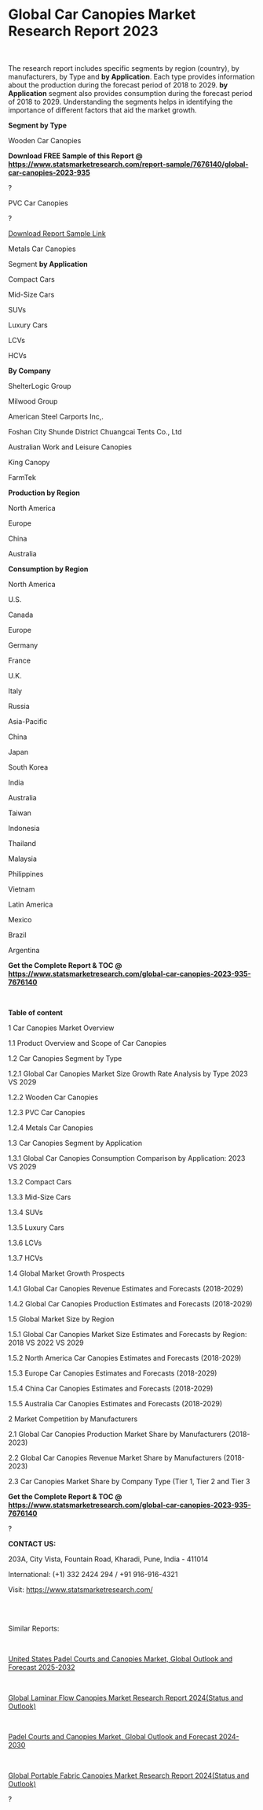 <h1>Global Car Canopies Market Research Report 2023</h1><br/><p>The research report includes specific segments by region (country), by manufacturers, by Type and <strong>by Application</strong>. Each type provides information about the production during the forecast period of 2018 to 2029. <strong>by Application</strong> segment also provides consumption during the forecast period of 2018 to 2029. Understanding the segments helps in identifying the importance of different factors that aid the market growth.</p>
 
 
 
 <p><strong>Segment by Type</strong></p>
 
 
 
 <p>Wooden Car Canopies</p>
 
 
 
 <div><b>Download FREE Sample of this Report @ <a href="https://www.statsmarketresearch.com/download-free-sample/7676140/global-car-canopies-2023-935">https://www.statsmarketresearch.com/report-sample/7676140/global-car-canopies-2023-935</a></b></div>
 
 
 
 <p>? </p>
 
 
 
 <p>PVC Car Canopies</p>
 
 
 
 <p>? </p>
 
 
 
 <p><a href="https://www.statsmarketresearch.com/download-free-sample/7676140/global-car-canopies-2023-935">Download Report Sample Link</a></p>
 
 
 
 <p>Metals Car Canopies</p>
 
 
 
 <p>Segment <strong>by Application</strong></p>
 
 
 
 <p>Compact Cars</p>
 
 
 
 <p>Mid-Size Cars</p>
 
 
 
 <p>SUVs</p>
 
 
 
 <p>Luxury Cars</p>
 
 
 
 <p>LCVs</p>
 
 
 
 <p>HCVs</p>
 
 
 
 <p><strong>By Company</strong></p>
 
 
 
 <p>ShelterLogic Group</p>
 
 
 
 <p>Milwood Group</p>
 
 
 
 <p>American Steel Carports Inc,.</p>
 
 
 
 <p>Foshan City Shunde District Chuangcai Tents Co., Ltd</p>
 
 
 
 <p>Australian Work and Leisure Canopies</p>
 
 
 
 <p>King Canopy</p>
 
 
 
 <p>FarmTek</p>
 
 
 
 <p><strong>Production by Region</strong></p>
 
 
 
 <p>North America</p>
 
 
 
 <p>Europe</p>
 
 
 
 <p>China</p>
 
 
 
 <p>Australia</p>
 
 
 
 <p><strong>Consumption by Region</strong></p>
 
 
 
 <p>North America</p>
 
 
 
 <p>U.S.</p>
 
 
 
 <p>Canada</p>
 
 
 
 <p>Europe</p>
 
 
 
 <p>Germany</p>
 
 
 
 <p>France</p>
 
 
 
 <p>U.K.</p>
 
 
 
 <p>Italy</p>
 
 
 
 <p>Russia</p>
 
 
 
 <p>Asia-Pacific</p>
 
 
 
 <p>China</p>
 
 
 
 <p>Japan</p>
 
 
 
 <p>South Korea</p>
 
 
 
 <p>India</p>
 
 
 
 <p>Australia</p>
 
 
 
 <p>Taiwan</p>
 
 
 
 <p>Indonesia</p>
 
 
 
 <p>Thailand</p>
 
 
 
 <p>Malaysia</p>
 
 
 
 <p>Philippines</p>
 
 
 
 <p>Vietnam</p>
 
 
 
 <p>Latin America</p>
 
 
 
 <p>Mexico</p>
 
 
 
 <p>Brazil</p>
 
 
 
 <p>Argentina</p>
 
 
 
 <div><b>Get the Complete Report & TOC @ <a href="https://www.statsmarketresearch.com/global-car-canopies-2023-935-7676140">https://www.statsmarketresearch.com/global-car-canopies-2023-935-7676140</a></b></div>
 
 
 
 <p><br />
 
 <b>Table of content</b></p>
 
 
 
 <p>1 Car Canopies Market Overview<br />
 
 1.1 Product Overview and Scope of Car Canopies<br />
 
 1.2 Car Canopies Segment by Type<br />
 
 1.2.1 Global Car Canopies Market Size Growth Rate Analysis by Type 2023 VS 2029<br />
 
 1.2.2 Wooden Car Canopies<br />
 
 1.2.3 PVC Car Canopies<br />
 
 1.2.4 Metals Car Canopies<br />
 
 1.3 Car Canopies Segment by Application<br />
 
 1.3.1 Global Car Canopies Consumption Comparison by Application: 2023 VS 2029<br />
 
 1.3.2 Compact Cars<br />
 
 1.3.3 Mid-Size Cars<br />
 
 1.3.4 SUVs<br />
 
 1.3.5 Luxury Cars<br />
 
 1.3.6 LCVs<br />
 
 1.3.7 HCVs<br />
 
 1.4 Global Market Growth Prospects<br />
 
 1.4.1 Global Car Canopies Revenue Estimates and Forecasts (2018-2029)<br />
 
 1.4.2 Global Car Canopies Production Estimates and Forecasts (2018-2029)<br />
 
 1.5 Global Market Size by Region<br />
 
 1.5.1 Global Car Canopies Market Size Estimates and Forecasts by Region: 2018 VS 2022 VS 2029<br />
 
 1.5.2 North America Car Canopies Estimates and Forecasts (2018-2029)<br />
 
 1.5.3 Europe Car Canopies Estimates and Forecasts (2018-2029)<br />
 
 1.5.4 China Car Canopies Estimates and Forecasts (2018-2029)<br />
 
 1.5.5 Australia Car Canopies Estimates and Forecasts (2018-2029)<br />
 
 2 Market Competition by Manufacturers<br />
 
 2.1 Global Car Canopies Production Market Share by Manufacturers (2018-2023)<br />
 
 2.2 Global Car Canopies Revenue Market Share by Manufacturers (2018-2023)<br />
 
 2.3 Car Canopies Market Share by Company Type (Tier 1, Tier 2 and Tier 3</p>
 
 
 
 <div><b>Get the Complete Report & TOC @ <a href="https://www.statsmarketresearch.com/global-car-canopies-2023-935-7676140">https://www.statsmarketresearch.com/global-car-canopies-2023-935-7676140</a></b></div>
 
 
 
 <p>? </p>
 
 
 
 <p><b>CONTACT US:</b><br />
 
 203A, City Vista, Fountain Road, Kharadi, Pune, India - 411014<br />
 
 International: (+1) 332 2424 294 / +91 916-916-4321<br />
 
 Visit: <a href="https://www.statsmarketresearch.com/">https://www.statsmarketresearch.com/</a><br />
 
 <br />
 
 <br />
 
 Similar Reports:<br />
 
 <br />
 
 <a href="https://www.statsmarketresearch.com/global-united-states-padel-courts-canopies-forecast-2025-2032-288-8030793">United States Padel Courts and Canopies Market, Global Outlook and Forecast 2025-2032</a><br />
 
 <br />
 
 <a href="https://www.statsmarketresearch.com/global-laminar-flow-canopies-2024-364-8002933">Global Laminar Flow Canopies Market Research Report 2024(Status and Outlook)</a><br />
 
 <br />
 
 <a href="https://www.statsmarketresearch.com/global-padel-courts-canopies-forecast-2024-2030-725-7940013">Padel Courts and Canopies Market, Global Outlook and Forecast 2024-2030</a><br />
 
 <br />
 
 <a href="https://www.statsmarketresearch.com/global-portable-fabric-canopies-2024-590-7920555">Global Portable Fabric Canopies Market Research Report 2024(Status and Outlook)</a><br />
 
 ? </p>